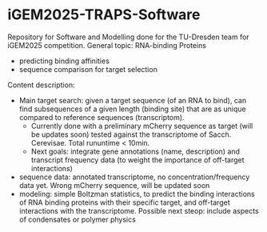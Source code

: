 # iGEM2025-TRAPS-Software
Repository for Software and Modelling done for the TU-Dresden team for iGEM2025 competition.
General topic: RNA-binding Proteins 
- predicting binding affinities
- sequence comparison for target selection


Content description:
- Main target search: given a target sequence (of an RNA to bind), can find subsequences of a given length (binding site) that are as unique compared to reference sequences (transcriptom).
  - Currently done with a preliminary mCherry sequence as target (will be updates soon) tested against the transcriptome of Sacch. Cerevisae. Total rununtime < 10min.
  - Next goals: integrate gene annotations (name, description) and transcript frequency data (to weight the importance of off-target interactions)
- sequence data: annotated transcriptome, no concentration/frequency data yet. Wrong mCherry sequence, will be updated soon
- modeling: simple Boltzman statistics, to predict the binding interactions of RNA binding proteins with their specific target, and off-target interactions with the transcriptome. Possible next steop: include aspects of condensates or polymer physics
